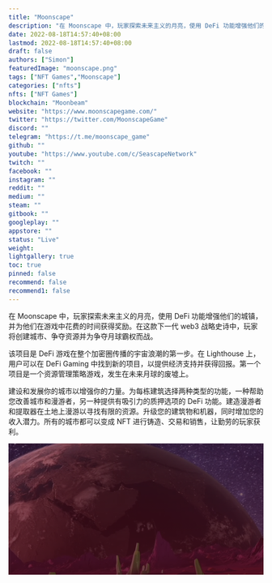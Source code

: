 ```yaml
---
title: "Moonscape"
description: "在 Moonscape 中，玩家探索未来主义的月亮，使用 DeFi 功能增强他们的城镇，并为他们在游戏中花费的时间获得奖励。在这款下一代 web3 战略史诗中，玩家将创建城市、争夺资源并为争夺月球霸权而战。"
date: 2022-08-18T14:57:40+08:00
lastmod: 2022-08-18T14:57:40+08:00
draft: false
authors: ["Simon"]
featuredImage: "moonscape.png"
tags: ["NFT Games","Moonscape"]
categories: ["nfts"]
nfts: ["NFT Games"]
blockchain: "Moonbeam"
website: "https://www.moonscapegame.com/"
twitter: "https://twitter.com/MoonscapeGame"
discord: ""
telegram: "https://t.me/moonscape_game"
github: ""
youtube: "https://www.youtube.com/c/SeascapeNetwork"
twitch: ""
facebook: ""
instagram: ""
reddit: ""
medium: ""
steam: ""
gitbook: ""
googleplay: ""
appstore: ""
status: "Live"
weight: 
lightgallery: true
toc: true
pinned: false
recommend: false
recommend1: false
---
```

在 Moonscape 中，玩家探索未来主义的月亮，使用 DeFi 功能增强他们的城镇，并为他们在游戏中花费的时间获得奖励。在这款下一代 web3 战略史诗中，玩家将创建城市、争夺资源并为争夺月球霸权而战。

该项目是 DeFi 游戏在整个加密圈传播的宇宙浪潮的第一步。在 Lighthouse 上，用户可以在 DeFi Gaming 中找到新的项目，以提供经济支持并获得回报。第一个项目是一个资源管理策略游戏，发生在未来月球的废墟上。

建设和发展你的城市以增强你的力量。为每栋建筑选择两种类型的功能，一种帮助您改善城市和漫游者，另一种提供有吸引力的质押选项的 DeFi 功能。建造漫游者和提取器在土地上漫游以寻找有限的资源。升级您的建筑物和机器，同时增加您的收入潜力。所有的城市都可以变成 NFT 进行铸造、交易和销售，让勤劳的玩家获利。

![配图](20220818160908.png)